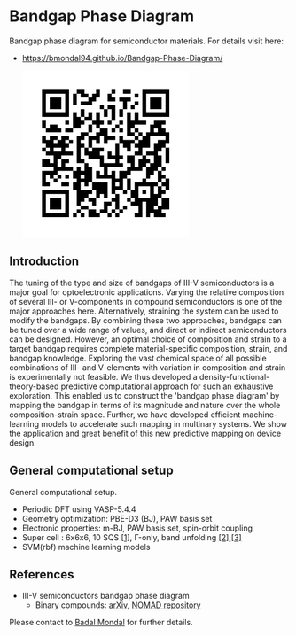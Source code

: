 # Bandgap Phase Diagram
Bandgap phase diagram for semiconductor materials. For details visit here:

* https://bmondal94.github.io/Bandgap-Phase-Diagram/

   <img src="./ImageFolder/BandgapPhaseDiagram.png" style="width:300px;height:300px;">

## Introduction
The tuning of the type and size of bandgaps of III-V semiconductors is a major goal for optoelectronic applications. Varying the relative composition of several III- or V-components in compound semiconductors is one of the major approaches here. Alternatively, straining the system can be used to modify the bandgaps. By combining these two approaches, bandgaps can be tuned over a wide range of values, and direct or indirect semiconductors can be designed. However, an optimal choice of composition and strain to a target bandgap requires complete material-specific composition, strain, and bandgap knowledge. Exploring the vast chemical space of all possible combinations of III- and V-elements with variation in composition and strain is experimentally not feasible. We thus developed a density-functional-theory-based predictive computational approach for such an exhaustive exploration. This enabled us to construct the 'bandgap phase diagram' by mapping the bandgap in terms of its magnitude and nature over the whole composition-strain space. Further, we have developed efficient machine-learning models to accelerate such mapping in multinary systems. We show the application and great benefit of this new predictive mapping on device design. 

## General computational setup
General computational setup.

* Periodic DFT using VASP-5.4.4
* Geometry optimization: PBE-D3 (BJ), PAW basis set 
* Electronic properties: m-BJ, PAW basis set, spin-orbit coupling 
* Super cell : 6x6x6, 10 SQS [[1]](https://www.brown.edu/Departments/Engineering/Labs/avdw/atat/manual/node74.html), Γ-only, band unfolding [[2]](https://github.com/rubel75/fold2Bloch-VASP),[[3]](https://github.com/band-unfolding/bandup)
* SVM(rbf) machine learning models

## References
* III-V semiconductors bandgap phase diagram
    *  Binary compounds: [arXiv](http://arxiv.org/abs/2208.10596), [NOMAD repository](https://doi.org/10.17172/NOMAD/2022.08.20-2)

Please contact to [Badal Mondal](mailto:badalmondal.chembgc@gmail.com) for further details.
